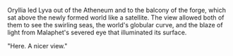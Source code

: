 Oryllia led Lyva out of the Atheneum and to the balcony of the forge, which sat above the newly formed world like a satellite. The view allowed both of them to see the swirling seas, the world's globular curve, and the blaze of light from Malaphet's severed eye that illuminated its surface.

"Here. A nicer view."